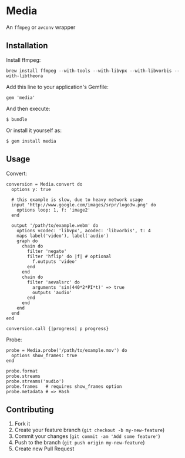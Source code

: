 # Media

An `ffmpeg` or `avconv` wrapper

## Installation

Install ffmpeg:

    brew install ffmpeg --with-tools --with-libvpx --with-libvorbis --with-libtheora

Add this line to your application's Gemfile:

    gem 'media'

And then execute:

    $ bundle

Or install it yourself as:

    $ gem install media

## Usage

Convert:

    conversion = Media.convert do
      options y: true
  
      # this example is slow, due to heavy network usage
      input 'http://www.google.com/images/srpr/logo3w.png' do
        options loop: 1, f: 'image2'
      end
  
      output '/path/to/example.webm' do
        options vcodec: 'libvpx', acodec: 'libvorbis', t: 4
        maps label('video'), label('audio')
        graph do
          chain do
            filter 'negate'
            filter 'hflip' do |f| # optional
              f.outputs 'video'
            end
          end
          chain do
            filter 'aevalsrc' do
              arguments 'sin(440*2*PI*t)' => true
              outputs 'audio'
            end
          end
        end
      end
    end

    conversion.call {|progress| p progress}
    
Probe:

    probe = Media.probe('/path/to/example.mov') do
      options show_frames: true
    end
    
    probe.format
    probe.streams
    probe.streams('audio')
    probe.frames   # requires show_frames option
    probe.metadata # => Hash
    
## Contributing

1. Fork it
2. Create your feature branch (`git checkout -b my-new-feature`)
3. Commit your changes (`git commit -am 'Add some feature'`)
4. Push to the branch (`git push origin my-new-feature`)
5. Create new Pull Request
